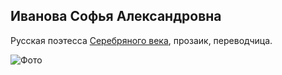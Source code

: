 ## Иванова Софья Александровна 

Русская поэтесса [Серебряного века](https://ru.wikipedia.org/wiki/%D0%A1%D0%B5%D1%80%D0%B5%D0%B1%D1%80%D1%8F%D0%BD%D1%8B%D0%B9_%D0%B2%D0%B5%D0%BA_%D1%80%D1%83%D1%81%D1%81%D0%BA%D0%BE%D0%B9_%D0%BF%D0%BE%D1%8D%D0%B7%D0%B8%D0%B8), прозаик, переводчица.

![Фото](C:\Users\Sofa3\Desktop)